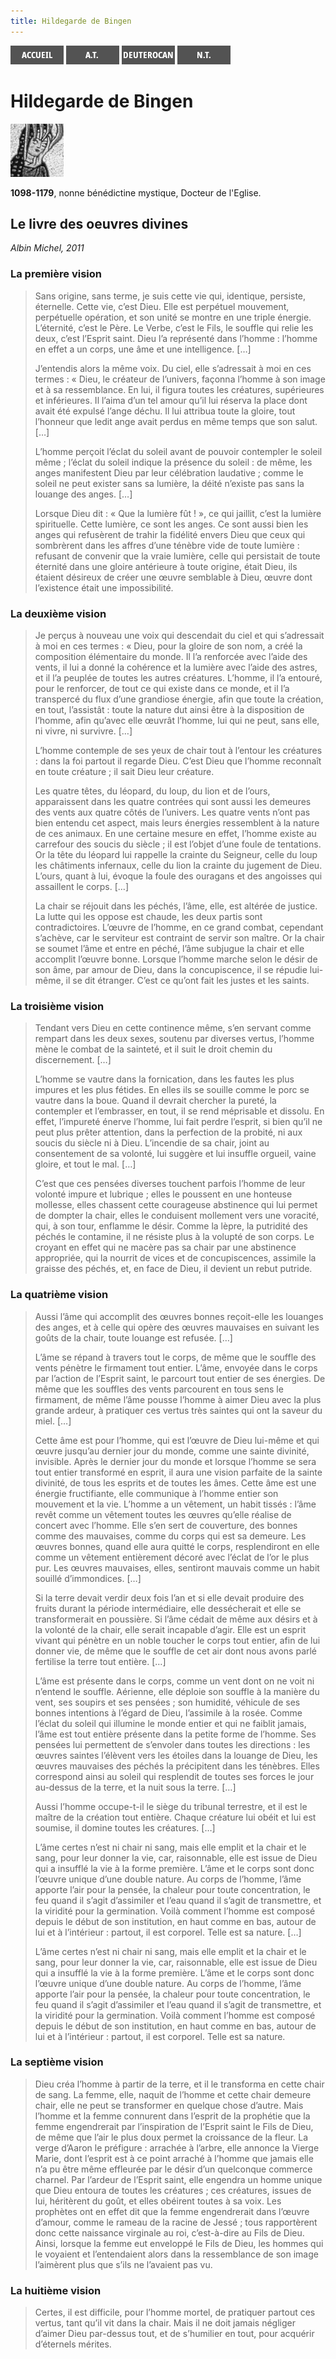 ```yaml
---
title: Hildegarde de Bingen
---
```

[<img src="/images/accueil.png">](/)
[<img src="/images/ancientestament.png">](/pages/ancientestament.html)
[<img src="/images/deuterocanoniques.png">](/pages/deuterocanoniques.html)
[<img src="/images/nouveautestament.png">](/pages/nouveautestament.html)

# Hildegarde de Bingen

[<img src="/images/hildegardedebingen.png">](https://fr.wikipedia.org/wiki/Hildegarde_de_Bingen)

**1098-1179**, nonne bénédictine mystique, Docteur de l'Eglise.


## Le livre des oeuvres divines <a name="hildegardedebingen-livredesoeuvresdivines"></a>
*Albin Michel, 2011*

### La première vision
>Sans origine, sans terme, je suis cette vie qui, identique, persiste, éternelle. Cette vie, c’est Dieu. Elle est perpétuel mouvement, perpétuelle opération, et son unité se montre en une triple énergie. L’éternité, c’est le Père. Le Verbe, c’est le Fils, le souffle qui relie les deux, c’est l’Esprit saint. Dieu l’a représenté dans l’homme : l’homme en effet a un corps, une âme et une intelligence. […]
>
>J’entendis alors la même voix. Du ciel, elle s’adressait à moi en ces termes : « Dieu, le créateur de l’univers, façonna l’homme à son image et à sa ressemblance. En lui, il figura toutes les créatures, supérieures et inférieures. Il l’aima d’un tel amour qu’il lui réserva la place dont avait été expulsé l’ange déchu. Il lui attribua toute la gloire, tout l’honneur que ledit ange avait perdus en même temps que son salut. […]
>
>L’homme perçoit l’éclat du soleil avant de pouvoir contempler le soleil même ; l’éclat du soleil indique la présence du soleil : de même, les anges manifestent Dieu par leur célébration laudative ; comme le soleil ne peut exister sans sa lumière, la déité n’existe pas sans la louange des anges. […]
>
>Lorsque Dieu dit : « Que la lumière fût ! », ce qui jaillit, c’est la lumière spirituelle. Cette lumière, ce sont les anges. Ce sont aussi bien les anges qui refusèrent de trahir la fidélité envers Dieu que ceux qui sombrèrent dans les affres d’une ténèbre vide de toute lumière : refusant de convenir que la vraie lumière, celle qui persistait de toute éternité dans une gloire antérieure à toute origine, était Dieu, ils étaient désireux de créer une œuvre semblable à Dieu, œuvre dont l’existence était une impossibilité.

### La deuxième vision
> Je perçus à nouveau une voix qui descendait du ciel et qui s’adressait à moi en ces termes : « Dieu, pour la gloire de son nom, a créé la composition élémentaire du monde. Il l’a renforcée avec l’aide des vents, il lui a donné la cohérence et la lumière avec l’aide des astres, et il l’a peuplée de toutes les autres créatures. L’homme, il l’a entouré, pour le renforcer, de tout ce qui existe dans ce monde, et il l’a transpercé du flux d’une grandiose énergie, afin que toute la création, en tout, l’assistât : toute la nature dut ainsi être à la disposition de l’homme, afin qu’avec elle œuvrât l’homme, lui qui ne peut, sans elle, ni vivre, ni survivre. […]
>
>L’homme contemple de ses yeux de chair tout à l’entour les créatures : dans la foi partout il regarde Dieu. C’est Dieu que l’homme reconnaît en toute créature ; il sait Dieu leur créature.
>
>Les quatre têtes, du léopard, du loup, du lion et de l’ours, apparaissent dans les quatre contrées qui sont aussi les demeures des vents aux quatre côtés de l’univers. Les quatre vents n’ont pas bien entendu cet aspect, mais leurs énergies ressemblent à la nature de ces animaux. En une certaine mesure en effet, l’homme existe au carrefour des soucis du siècle ; il est l’objet d’une foule de tentations. Or la tête du léopard lui rappelle la crainte du Seigneur, celle du loup les châtiments infernaux, celle du lion la crainte du jugement de Dieu. L’ours, quant à lui, évoque la foule des ouragans et des angoisses qui assaillent le corps. […]
>
>La chair se réjouit dans les péchés, l’âme, elle, est altérée de justice. La lutte qui les oppose est chaude, les deux partis sont contradictoires. L’œuvre de l’homme, en ce grand combat, cependant s’achève, car le serviteur est contraint de servir son maître. Or la chair se soumet l’âme et entre en péché, l’âme subjugue la chair et elle accomplit l’œuvre bonne. Lorsque l’homme marche selon le désir de son âme, par amour de Dieu, dans la concupiscence, il se répudie lui-même, il se dit étranger. C’est ce qu’ont fait les justes et les saints.

### La troisième vision
>Tendant vers Dieu en cette continence même, s’en servant comme rempart dans les deux sexes, soutenu par diverses vertus, l’homme mène le combat de la sainteté, et il suit le droit chemin du discernement. […]
>
>L’homme se vautre dans la fornication, dans les fautes les plus impures et les plus fétides. En elles ils se souille comme le porc se vautre dans la boue. Quand il devrait chercher la pureté, la contempler et l’embrasser, en tout, il se rend méprisable et dissolu. En effet, l’impureté énerve l’homme, lui fait perdre l’esprit, si bien qu’il ne peut plus prêter attention, dans la perfection de la probité, ni aux soucis du siècle ni à Dieu. L’incendie de sa chair, joint au consentement de sa volonté, lui suggère et lui insuffle orgueil, vaine gloire, et tout le mal. […]
>
>C’est que ces pensées diverses touchent parfois l’homme de leur volonté impure et lubrique ; elles le poussent en une honteuse mollesse, elles chassent cette courageuse abstinence qui lui permet de dompter la chair, elles le conduisent mollement vers une voracité, qui, à son tour, enflamme le désir. Comme la lèpre, la putridité des péchés le contamine, il ne résiste plus à la volupté de son corps. Le croyant en effet qui ne macère pas sa chair par une abstinence appropriée, qui la nourrit de vices et de concupiscences, assimile la graisse des péchés, et, en face de Dieu, il devient un rebut putride.

### La quatrième vision
>Aussi l’âme qui accomplit des œuvres bonnes reçoit-elle les louanges des anges, et à celle qui opère des œuvres mauvaises en suivant les goûts de la chair, toute louange est refusée. […]
>
>L’âme se répand à travers tout le corps, de même que le souffle des vents pénètre le firmament tout entier. L’âme, envoyée dans le corps par l’action de l’Esprit saint, le parcourt tout entier de ses énergies. De même que les souffles des vents parcourent en tous sens le firmament, de même l’âme pousse l’homme à aimer Dieu avec la plus grande ardeur, à pratiquer ces vertus très saintes qui ont la saveur du miel. […]
>
>Cette âme est pour l’homme, qui est l’œuvre de Dieu lui-même et qui œuvre jusqu’au dernier jour du monde, comme une sainte divinité, invisible. Après le dernier jour du monde et lorsque l’homme se sera tout entier transformé en esprit, il aura une vision parfaite de la sainte divinité, de tous les esprits et de toutes les âmes. Cette âme est une énergie fructifiante, elle communique à l’homme entier son mouvement et la vie. L’homme a un vêtement, un habit tissés : l’âme revêt comme un vêtement toutes les œuvres qu’elle réalise de concert avec l’homme. Elle s’en sert de couverture, des bonnes comme des mauvaises, comme du corps qui est sa demeure. Les œuvres bonnes, quand elle aura quitté le corps, resplendiront en elle comme un vêtement entièrement décoré avec l’éclat de l’or le plus pur. Les œuvres mauvaises, elles, sentiront mauvais comme un habit souillé d’immondices. […]
>
>Si la terre devait verdir deux fois l’an et si elle devait produire des fruits durant la période intermédiaire, elle dessécherait et elle se transformerait en poussière. Si l’âme cédait de même aux désirs et à la volonté de la chair, elle serait incapable d’agir. Elle est un esprit vivant qui pénètre en un noble toucher le corps tout entier, afin de lui donner vie, de même que le souffle de cet air dont nous avons parlé fertilise la terre tout entière. […]
>
>L’âme est présente dans le corps, comme un vent dont on ne voit ni n’entend le souffle. Aérienne, elle déploie son souffle à la manière du vent, ses soupirs et ses pensées ; son humidité, véhicule de ses bonnes intentions à l’égard de Dieu, l’assimile à la rosée. Comme l’éclat du soleil qui illumine le monde entier et qui ne faiblit jamais, l’âme est tout entière présente dans la petite forme de l’homme. Ses pensées lui permettent de s’envoler dans toutes les directions : les œuvres saintes l’élèvent vers les étoiles dans la louange de Dieu, les œuvres mauvaises des péchés la précipitent dans les ténèbres. Elles correspond ainsi au soleil qui resplendit de toutes ses forces le jour au-dessus de la terre, et la nuit sous la terre. […]
>
>Aussi l’homme occupe-t-il le siège du tribunal terrestre, et il est le maître de la création tout entière. Chaque créature lui obéit et lui est soumise, il domine toutes les créatures. […]
>
>L’âme certes n’est ni chair ni sang, mais elle emplit et la chair et le sang, pour leur donner la vie, car, raisonnable, elle est issue de Dieu qui a insufflé la vie à la forme première. L’âme et le corps sont donc l’œuvre unique d’une double nature. Au corps de l’homme, l’âme apporte l’air pour la pensée, la chaleur pour toute concentration, le feu quand il s’agit d’assimiler et l’eau quand il s’agit de transmettre, et la viridité pour la germination. Voilà comment l’homme est composé depuis le début de son institution, en haut comme en bas, autour de lui et à l’intérieur : partout, il est corporel. Telle est sa nature. […]
>
>L’âme certes n’est ni chair ni sang, mais elle emplit et la chair et le sang, pour leur donner la vie, car, raisonnable, elle est issue de Dieu qui a insufflé la vie à la forme première. L’âme et le corps sont donc l’œuvre unique d’une double nature. Au corps de l’homme, l’âme apporte l’air pour la pensée, la chaleur pour toute concentration, le feu quand il s’agit d’assimiler et l’eau quand il s’agit de transmettre, et la viridité pour la germination. Voilà comment l’homme est composé depuis le début de son institution, en haut comme en bas, autour de lui et à l’intérieur : partout, il est corporel. Telle est sa nature.

### La septième vision
>Dieu créa l’homme à partir de la terre, et il le transforma en cette chair de sang. La femme, elle, naquit de l’homme et cette chair demeure chair, elle ne peut se transformer en quelque chose d’autre. Mais l’homme et la femme connurent dans l’esprit de la prophétie que la femme engendrerait par l’inspiration de l’Esprit saint le Fils de Dieu, de même que l’air le plus doux permet la croissance de la fleur. La verge d’Aaron le préfigure : arrachée à l’arbre, elle annonce la Vierge Marie, dont l’esprit est à ce point arraché à l’homme que jamais elle n’a pu être même effleurée par le désir d’un quelconque commerce charnel. Par l’ardeur de l’Esprit saint, elle engendra un homme unique que Dieu entoura de toutes les créatures ; ces créatures, issues de lui, héritèrent du goût, et elles obéirent toutes à sa voix. Les prophètes ont en effet dit que la femme engendrerait dans l’œuvre d’amour, comme le rameau de la racine de Jessé ; tous rapportèrent donc cette naissance virginale au roi, c’est-à-dire au Fils de Dieu. Ainsi, lorsque la femme eut enveloppé le Fils de Dieu, les hommes qui le voyaient et l’entendaient alors dans la ressemblance de son image l’aimèrent plus que s’ils ne l’avaient pas vu.

### La huitième vision
>Certes, il est difficile, pour l’homme mortel, de pratiquer partout ces vertus, tant qu’il vit dans la chair. Mais il ne doit jamais négliger d’aimer Dieu par-dessus tout, et de s’humilier en tout, pour acquérir d’éternels mérites.